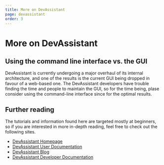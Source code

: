 ```yaml
---
title: More on DevAssistant
page: devassistant
order: 3
---
```


# More on DevAssistant

## Using the command line interface vs. the GUI

DevAssistant is currently undergoing a major overhaul of its internal
architecture, and one of the results is the current GUI being dropped in favour
of a web-based one. The DevAssistant developers have trouble finding the time
and people to maintain the GUI, so for the time being, plase consider using the
command-line interface since for the optimal results.

## Further reading

The tutorials and information found here are targeted mostly at beginners, so
if you are interested in more in-depth reading, feel free to check out the
following sites.

* [DevAssistant Homepage](https://www.devassistant.org)
* [DevAssistant User Documentation](http://doc.devassistant.org/en/latest/user_documentation.html)
* [DevAssistant Blog](https://blog.devassistant.org)
* [DevAssistant Developer Documentation](http://doc.devassistant.org/en/latest/developer_documentation.html)
